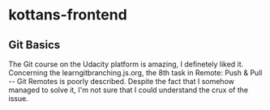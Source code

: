# kottans-frontend

## Git Basics

The Git course on the Udacity platform is amazing, I definetely liked it. 
Concerning the learngitbranching.js.org, the 8th task in Remote: Push & Pull -- Git Remotes is poorly described. Despite the fact that I somehow managed to solve it, I'm not sure that I could understand the crux of the issue.
